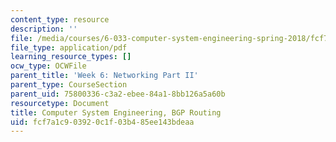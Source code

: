 ```yaml
---
content_type: resource
description: ''
file: /media/courses/6-033-computer-system-engineering-spring-2018/fcf7a1c903920c1f03b485ee143bdeaa_MIT6_033s18_bgp.pdf
file_type: application/pdf
learning_resource_types: []
ocw_type: OCWFile
parent_title: 'Week 6: Networking Part II'
parent_type: CourseSection
parent_uid: 75800336-c3a2-ebee-84a1-8bb126a5a60b
resourcetype: Document
title: Computer System Engineering, BGP Routing
uid: fcf7a1c9-0392-0c1f-03b4-85ee143bdeaa
---
```

